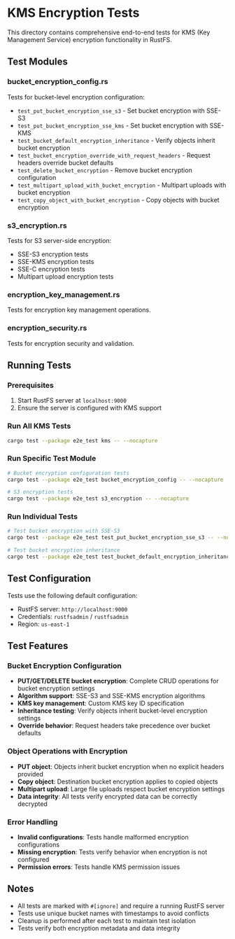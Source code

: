 # KMS Encryption Tests

This directory contains comprehensive end-to-end tests for KMS (Key Management Service) encryption functionality in RustFS.

## Test Modules

### bucket_encryption_config.rs
Tests for bucket-level encryption configuration:
- `test_put_bucket_encryption_sse_s3` - Set bucket encryption with SSE-S3
- `test_put_bucket_encryption_sse_kms` - Set bucket encryption with SSE-KMS
- `test_bucket_default_encryption_inheritance` - Verify objects inherit bucket encryption
- `test_bucket_encryption_override_with_request_headers` - Request headers override bucket defaults
- `test_delete_bucket_encryption` - Remove bucket encryption configuration
- `test_multipart_upload_with_bucket_encryption` - Multipart uploads with bucket encryption
- `test_copy_object_with_bucket_encryption` - Copy objects with bucket encryption

### s3_encryption.rs
Tests for S3 server-side encryption:
- SSE-S3 encryption tests
- SSE-KMS encryption tests
- SSE-C encryption tests
- Multipart upload encryption tests

### encryption_key_management.rs
Tests for encryption key management operations.

### encryption_security.rs
Tests for encryption security and validation.

## Running Tests

### Prerequisites
1. Start RustFS server at `localhost:9000`
2. Ensure the server is configured with KMS support

### Run All KMS Tests
```bash
cargo test --package e2e_test kms -- --nocapture
```

### Run Specific Test Module
```bash
# Bucket encryption configuration tests
cargo test --package e2e_test bucket_encryption_config -- --nocapture

# S3 encryption tests
cargo test --package e2e_test s3_encryption -- --nocapture
```

### Run Individual Tests
```bash
# Test bucket encryption with SSE-S3
cargo test --package e2e_test test_put_bucket_encryption_sse_s3 -- --nocapture

# Test bucket encryption inheritance
cargo test --package e2e_test test_bucket_default_encryption_inheritance -- --nocapture
```

## Test Configuration

Tests use the following default configuration:
- RustFS server: `http://localhost:9000`
- Credentials: `rustfsadmin` / `rustfsadmin`
- Region: `us-east-1`

## Test Features

### Bucket Encryption Configuration
- **PUT/GET/DELETE bucket encryption**: Complete CRUD operations for bucket encryption settings
- **Algorithm support**: SSE-S3 and SSE-KMS encryption algorithms
- **KMS key management**: Custom KMS key ID specification
- **Inheritance testing**: Verify objects inherit bucket-level encryption settings
- **Override behavior**: Request headers take precedence over bucket defaults

### Object Operations with Encryption
- **PUT object**: Objects inherit bucket encryption when no explicit headers provided
- **Copy object**: Destination bucket encryption applies to copied objects
- **Multipart upload**: Large file uploads respect bucket encryption settings
- **Data integrity**: All tests verify encrypted data can be correctly decrypted

### Error Handling
- **Invalid configurations**: Tests handle malformed encryption configurations
- **Missing encryption**: Tests verify behavior when encryption is not configured
- **Permission errors**: Tests handle KMS permission issues

## Notes

- All tests are marked with `#[ignore]` and require a running RustFS server
- Tests use unique bucket names with timestamps to avoid conflicts
- Cleanup is performed after each test to maintain test isolation
- Tests verify both encryption metadata and data integrity